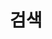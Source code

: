 ---
title: "검색"
slug: "search"
layout: "search"
outputs:
    - html
    - json
menu:
    main:
        weight: 3
        params: 
            icon: search
---